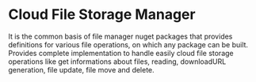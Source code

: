 # Cloud File Storage Manager

It is the common basis of file manager nuget packages that provides definitions for various file operations, on which any package can be built.
Provides complete implementation to handle easily cloud file storage operations like get informations about files, reading, downloadURL generation, file update, file move and delete.
